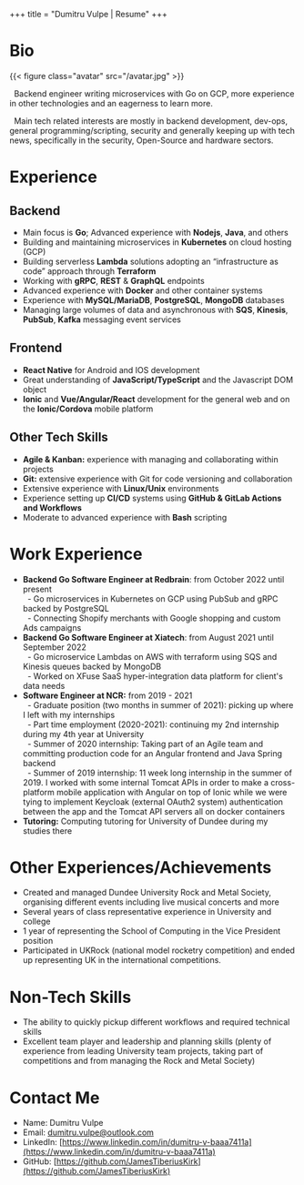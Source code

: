 +++
title = "Dumitru Vulpe | Resume"
+++

# Bio

{{< figure class="avatar" src="/avatar.jpg" >}}

&nbsp; Backend engineer writing microservices with Go on GCP, more experience in other technologies and an eagerness to learn more. 

&nbsp; Main tech related interests are mostly in backend development, dev-ops, general programming/scripting, security and generally keeping up with tech news, specifically in the security, Open-Source and hardware sectors.   

# Experience 
## Backend
- Main focus is **Go**; Advanced experience with **Nodejs**, **Java**, and others
- Building and maintaining microservices in **Kubernetes** on cloud hosting (GCP)
- Building serverless **Lambda** solutions adopting an “infrastructure as code” approach through **Terraform**
- Working with **gRPC**, **REST** \& **GraphQL** endpoints
- Advanced experience with **Docker** and other container systems
- Experience with **MySQL/MariaDB**, **PostgreSQL**, **MongoDB** databases
- Managing large volumes of data and  asynchronous with **SQS**, **Kinesis**, **PubSub**, **Kafka** messaging event services

## Frontend
- **React Native** for Android and IOS development
- Great understanding of **JavaScript/TypeScript** and the Javascript DOM object
- **Ionic** and **Vue/Angular/React** development for the general web and on the **Ionic/Cordova** mobile platform

## Other Tech Skills 
- **Agile & Kanban:** experience with managing and collaborating within projects 
- **Git:** extensive experience with Git for code versioning and collaboration
- Extensive experience with **Linux/Unix** environments
- Experience setting up **CI/CD** systems using **GitHub \& GitLab Actions and Workflows**
- Moderate to advanced experience with **Bash** scripting

# Work Experience
- **Backend Go Software Engineer at Redbrain**: from October 2022 until present  
&nbsp; - Go microservices in Kubernetes on GCP using PubSub and gRPC backed by PostgreSQL  
&nbsp; - Connecting Shopify merchants with Google shopping and custom Ads campaigns  
- **Backend Go Software Engineer at Xiatech**: from August 2021 until September 2022  
&nbsp; - Go microservice Lambdas on AWS with terraform using SQS and Kinesis queues backed by MongoDB  
&nbsp; - Worked on XFuse SaaS hyper-integration data platform for client's data needs   
- **Software Engineer at NCR:**  from 2019 - 2021  
&nbsp; - Graduate position (two months in summer of 2021): picking up where I left with my internships   
&nbsp; - Part time employment (2020-2021): continuing my 2nd internship during my 4th year at University   
&nbsp; - Summer of 2020 internship: Taking part of an Agile team and committing production code for an Angular frontend and Java Spring backend  
&nbsp; - Summer of 2019 internship: 11 week long internship in the summer of 2019. I worked with some internal Tomcat APIs in order to make a cross-platform mobile application with Angular on top of Ionic while we were tying to implement Keycloak (external OAuth2 system) authentication between the app and the Tomcat API servers all on docker containers  
- **Tutoring:** Computing tutoring for University of Dundee during my studies there
<!--- **Kicktek Ltd:** 2016 summer job working as an IT assistant and working on their e-commerce installation, learning how it works, suggesting fixes, improvements, etc.-->
<!--- **Civica UK Ltd:** 1 week of work experience, lightly shadowing their software development routine, testing, updating, deployment and maintenance.-->
<!--- **Redbridge College:** Year long work experience (1 day a week) took a position in the IT network and service team. Had responsibilities such as responding to help desk requests, testing equipment, repairs and others.-->

# Other Experiences/Achievements
- Created and managed Dundee University Rock and Metal Society, organising different events including live musical concerts and more
- Several years of class representative experience in University and college
- 1 year of representing the School of Computing in the Vice President position
- Participated in UKRock (national model rocketry competition) and ended up representing UK in the international competitions.

# Non-Tech Skills
- The ability to quickly pickup different workflows and required technical skills
- Excellent team player and leadership and planning skills (plenty of experience from leading University team projects, taking part of competitions and from managing the Rock and Metal Society)

# Contact Me
* Name: Dumitru Vulpe
* Email: [dumitru.vulpe@outlook.com](mailto:dumitru.vulpe@outlook.com)
* LinkedIn: [https://www.linkedin.com/in/dumitru-v-baaa7411a](https://www.linkedin.com/in/dumitru-v-baaa7411a)
* GitHub: [https://github.com/JamesTiberiusKirk](https://github.com/JamesTiberiusKirk)

